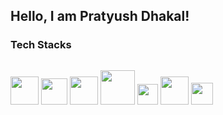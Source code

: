 <h2>Hello, I am Pratyush Dhakal!</h1>

<h3>Tech Stacks</h3>
<div style="display: flex; column-gap: 30px;">
  
<a href="#"><img src="https://cdn.svgporn.com/logos/react.svg" style="width: 45px; "/></a>
<a href="#"><img src="https://cdn.svgporn.com/logos/javascript.svg" style="width: 42px;"/></a> 
<a href="#"><img src="https://cdn.svgporn.com/logos/react-query-icon.svg" style="width: 45px;"/></a>
<a href="#"><img src="https://cdn.svgporn.com/logos/tailwindcss-icon.svg" style="width: 55px;"/></a>
<a href="#"><img src="https://cdn.svgporn.com/logos/css-3.svg" style="width: 33px;"/></a>
<a href="#"><img src="https://cdn.svgporn.com/logos/redux.svg" style="width: 45px;"/></a>
<a href="#"><img src="https://cdn.svgporn.com/logos/html-5.svg" style="width: 35px;"/></a>

</div>



